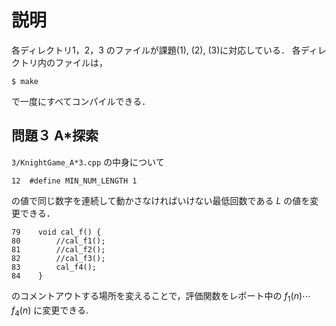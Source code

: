 # 説明 
 各ディレクトリ1，2，3 のファイルが課題(1), (2), (3)に対応している．
 各ディレクトリ内のファイルは，
 ```
$ make
 ```
 で一度にすべてコンパイルできる．

## 問題３ A*探索
```3/KnightGame_A*3.cpp``` の中身について
```
12  #define MIN_NUM_LENGTH 1
```
の値で同じ数字を連続して動かさなければいけない最低回数である $L$ の値を変更できる．
```
79    void cal_f() {
80        //cal_f1();
81        //cal_f2();
82        //cal_f3();
83        cal_f4();
84    }
```
のコメントアウトする場所を変えることで，評価関数をレポート中の $f_1(n)\cdots f_4(n)$ に変更できる.
